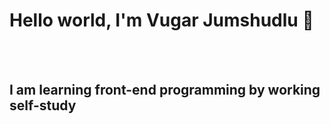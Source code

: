 <h1>Hello world, I'm Vugar Jumshudlu 👋</h1>
<br>
<br>
<h2>I am learning front-end programming by working self-study</h2>